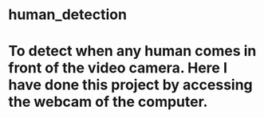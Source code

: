 # human_detection
# To detect when any human comes in front of the video camera. Here I have done this project by accessing the webcam of the computer.
